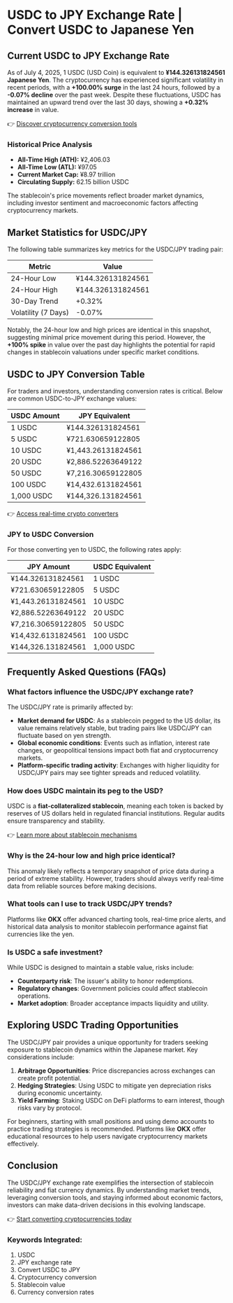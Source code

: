 # USDC to JPY Exchange Rate | Convert USDC to Japanese Yen  

## Current USDC to JPY Exchange Rate  

As of July 4, 2025, 1 USDC (USD Coin) is equivalent to **¥144.326131824561 Japanese Yen**. The cryptocurrency has experienced significant volatility in recent periods, with a **+100.00% surge** in the last 24 hours, followed by a **-0.07% decline** over the past week. Despite these fluctuations, USDC has maintained an upward trend over the last 30 days, showing a **+0.32% increase** in value.  

👉 [Discover cryptocurrency conversion tools](https://bit.ly/okx-bonus)  

### Historical Price Analysis  
- **All-Time High (ATH):** ¥2,406.03  
- **All-Time Low (ATL):** ¥97.05  
- **Current Market Cap:** ¥8.97 trillion  
- **Circulating Supply:** 62.15 billion USDC  

The stablecoin's price movements reflect broader market dynamics, including investor sentiment and macroeconomic factors affecting cryptocurrency markets.  

## Market Statistics for USDC/JPY  

The following table summarizes key metrics for the USDC/JPY trading pair:  

| Metric                | Value                     |  
|-----------------------|---------------------------|  
| 24-Hour Low           | ¥144.326131824561         |  
| 24-Hour High          | ¥144.326131824561         |  
| 30-Day Trend          | +0.32%                    |  
| Volatility (7 Days)   | -0.07%                    |  

Notably, the 24-hour low and high prices are identical in this snapshot, suggesting minimal price movement during this period. However, the **+100% spike** in value over the past day highlights the potential for rapid changes in stablecoin valuations under specific market conditions.  

## USDC to JPY Conversion Table  

For traders and investors, understanding conversion rates is critical. Below are common USDC-to-JPY exchange values:  

| USDC Amount | JPY Equivalent          |  
|-------------|-------------------------|  
| 1 USDC      | ¥144.326131824561       |  
| 5 USDC      | ¥721.630659122805       |  
| 10 USDC     | ¥1,443.26131824561      |  
| 20 USDC     | ¥2,886.52263649122      |  
| 50 USDC     | ¥7,216.30659122805      |  
| 100 USDC    | ¥14,432.6131824561      |  
| 1,000 USDC  | ¥144,326.131824561      |  

👉 [Access real-time crypto converters](https://bit.ly/okx-bonus)  

### JPY to USDC Conversion  

For those converting yen to USDC, the following rates apply:  

| JPY Amount          | USDC Equivalent |  
|---------------------|-----------------|  
| ¥144.326131824561   | 1 USDC          |  
| ¥721.630659122805   | 5 USDC          |  
| ¥1,443.26131824561  | 10 USDC         |  
| ¥2,886.52263649122  | 20 USDC         |  
| ¥7,216.30659122805  | 50 USDC         |  
| ¥14,432.6131824561  | 100 USDC        |  
| ¥144,326.131824561  | 1,000 USDC      |  

## Frequently Asked Questions (FAQs)  

### What factors influence the USDC/JPY exchange rate?  
The USDC/JPY rate is primarily affected by:  
- **Market demand for USDC**: As a stablecoin pegged to the US dollar, its value remains relatively stable, but trading pairs like USDC/JPY can fluctuate based on yen strength.  
- **Global economic conditions**: Events such as inflation, interest rate changes, or geopolitical tensions impact both fiat and cryptocurrency markets.  
- **Platform-specific trading activity**: Exchanges with higher liquidity for USDC/JPY pairs may see tighter spreads and reduced volatility.  

### How does USDC maintain its peg to the USD?  
USDC is a **fiat-collateralized stablecoin**, meaning each token is backed by reserves of US dollars held in regulated financial institutions. Regular audits ensure transparency and stability.  

👉 [Learn more about stablecoin mechanisms](https://bit.ly/okx-bonus)  

### Why is the 24-hour low and high price identical?  
This anomaly likely reflects a temporary snapshot of price data during a period of extreme stability. However, traders should always verify real-time data from reliable sources before making decisions.  

### What tools can I use to track USDC/JPY trends?  
Platforms like **OKX** offer advanced charting tools, real-time price alerts, and historical data analysis to monitor stablecoin performance against fiat currencies like the yen.  

### Is USDC a safe investment?  
While USDC is designed to maintain a stable value, risks include:  
- **Counterparty risk**: The issuer's ability to honor redemptions.  
- **Regulatory changes**: Government policies could affect stablecoin operations.  
- **Market adoption**: Broader acceptance impacts liquidity and utility.  

## Exploring USDC Trading Opportunities  

The USDC/JPY pair provides a unique opportunity for traders seeking exposure to stablecoin dynamics within the Japanese market. Key considerations include:  

1. **Arbitrage Opportunities**: Price discrepancies across exchanges can create profit potential.  
2. **Hedging Strategies**: Using USDC to mitigate yen depreciation risks during economic uncertainty.  
3. **Yield Farming**: Staking USDC on DeFi platforms to earn interest, though risks vary by protocol.  

For beginners, starting with small positions and using demo accounts to practice trading strategies is recommended. Platforms like **OKX** offer educational resources to help users navigate cryptocurrency markets effectively.  

## Conclusion  

The USDC/JPY exchange rate exemplifies the intersection of stablecoin reliability and fiat currency dynamics. By understanding market trends, leveraging conversion tools, and staying informed about economic factors, investors can make data-driven decisions in this evolving landscape.  

👉 [Start converting cryptocurrencies today](https://bit.ly/okx-bonus)  

### Keywords Integrated:  
1. USDC  
2. JPY exchange rate  
3. Convert USDC to JPY  
4. Cryptocurrency conversion  
5. Stablecoin value  
6. Currency conversion rates  
